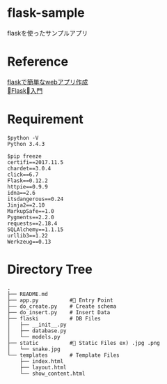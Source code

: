# flask-sample
flaskを使ったサンプルアプリ

# Reference
[flaskで簡単なwebアプリ作成](https://qiita.com/yshi12/items/9502c6232e96d7dfa29d)  
[Flask入門](http://www.kzfmix.com/flaski/)


# Requirement

```:
$python -V
Python 3.4.3

$pip freeze
certifi==2017.11.5
chardet==3.0.4
click==6.7
Flask==0.12.2
httpie==0.9.9
idna==2.6
itsdangerous==0.24
Jinja2==2.10
MarkupSafe==1.0
Pygments==2.2.0
requests==2.18.4
SQLAlchemy==1.1.15
urllib3==1.22
Werkzeug==0.13
```

# Directory Tree

```:
.
├── README.md
├── app.py          # Entry Point
├── do_create.py    # Create schema
├── do_insert.py    # Insert Data
├── flaski          # DB Files
│   ├── __init__.py
│   ├── database.py
│   └── models.py
├── static          # Static Files ex) .jpg .png
│   └── snake.jpg
└── templates       # Template Files
    ├── index.html
    ├── layout.html
    └── show_content.html


```